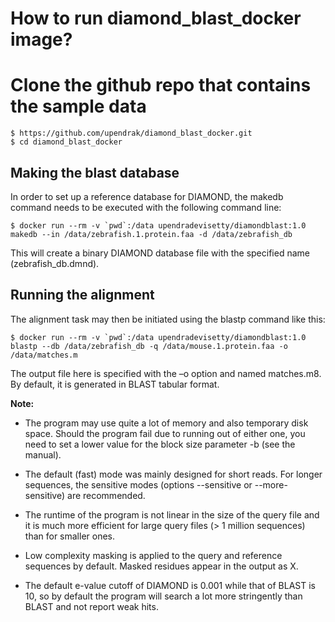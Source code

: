 # How to run diamond_blast_docker image?

# Clone the github repo that contains the sample data

```
$ https://github.com/upendrak/diamond_blast_docker.git
$ cd diamond_blast_docker
```

## Making the blast database

In order to set up a reference database for DIAMOND, the makedb command needs to be executed with the following command line:

```
$ docker run --rm -v `pwd`:/data upendradevisetty/diamondblast:1.0 makedb --in /data/zebrafish.1.protein.faa -d /data/zebrafish_db
```

This will create a binary DIAMOND database file with the specified name (zebrafish_db.dmnd). 

## Running the alignment

The alignment task may then be initiated using the blastp command like this:

```
$ docker run --rm -v `pwd`:/data upendradevisetty/diamondblast:1.0 blastp --db /data/zebrafish_db -q /data/mouse.1.protein.faa -o /data/matches.m
```

The output file here is specified with the –o option and named matches.m8. By default, it is generated in BLAST tabular format.

**Note:**

  - The program may use quite a lot of memory and also temporary disk space. Should the program fail due to running out of either one, you need to set a lower value for the block size parameter -b (see the manual).
  
  - The default (fast) mode was mainly designed for short reads. For longer sequences, the sensitive modes (options --sensitive or --more-sensitive) are recommended.
  
  - The runtime of the program is not linear in the size of the query file and it is much more efficient for large query files (> 1 million sequences) than for smaller ones.
  
  - Low complexity masking is applied to the query and reference sequences by default. Masked residues appear in the output as X.
  
  - The default e-value cutoff of DIAMOND is 0.001 while that of BLAST is 10, so by default the program will search a lot more stringently than BLAST and not report weak hits.
